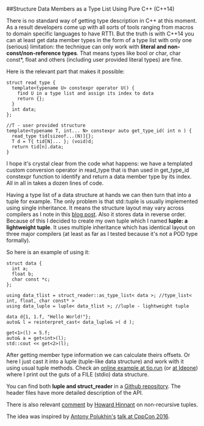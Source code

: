 
##Structure Data Members as a Type List Using Pure C++ (C++14)

  There is no standard way of getting type description in C++ at this moment. As a result 
  developers come up with all sorts of tools ranging from macros to domain specific languages 
  to have RTTI. But the truth is with C++14 you can at least get data member types in the form of
  a type list with only one (serious) limitation: the technique can only work with **literal and 
  non-const/non-reference types**. That means types like bool or char, char const\*, float  and 
  others (including user provided literal types) are fine.

  Here is the relevant part that makes it possible:

    struct read_type {
      template<typename U> constexpr operator U() {
        find U in a type list and assign its index to data
        return {};
      }
      int data;
    };
    
    //T - user provided structure
    template<typename T, int... N> constexpr auto get_type_id( int n ) {
      read_type tid[sizeof...(N)]{};
      T d = T{ tid[N]... }; (void)d;
      return tid[n].data;
    }

  I hope it's crystal clear from the code what happens: we have a templated custom conversion
  operator in read\_type that is than used in get\_type\_id constexpr function to identify and
  return a data member type by its index. All in all in takes a dozen lines of code.

  Having a type list of a data structure at hands we can then turn that into a tuple for example.
  The only problem is that std::tuple is usually implemented using single inheritance. It means
  the structure layout may vary across compilers as I note in this [blog post][l]. Also it stores
  data in reverse order. Because of this I decided to create my own tuple which I named 
  **luple: a lightweight tuple**. It uses multiple inheritance which has identical layout on 
  three major compilers (at least as far as I tested because it's not a POD type formally).

  So here is an example of using it:

    struct data {
      int a;
      float b;
      char const *c;
    };
    
    using data_tlist = struct_reader::as_type_list< data >; //type_list< int, float, char const* >
    using data_luple = luple< data_tlist >; //luple - lightweight tuple
    
    data d{1, 1.f, "Hello World!"};
    auto& l = reinterpret_cast< data_luple& >( d );
    
    get<1>(l) = 5.f;
    auto& a = get<int>(l);
    std::cout << get<2>(l);

  After getting member type information we can calculate theirs offsets. Or here I just cast it 
  into a luple (tuple-like data structure) and work with it using usual tuple methods.
  Check an [online example at tio.run][d] (or [at Ideone][c]) where I print out the guts of a 
  FILE (stdio) data structure.

  You can find both **luple and struct\_reader** in a [Github repository][git]. The header files
  have more detailed description of the API.

  There is also relevant [comment](https://goo.gl/uL9hgC) by [Howard Hinnant][h] on non-recursive 
  tuples.

  The idea was inspired by [Antony Polukhin's][anton] [talk at CppCon 2016][cppcon].


  [cppcon]: https://www.youtube.com/watch?v=abdeAew3gmQ "C++14 Reflections Without Macros, Markup nor External Tooling"
  [anton]: http://apolukhin.github.io/ "Antony Polukhin"
  [h]: https://howardhinnant.github.io/ "Howard Hinnant"
  [l]: http://alexpolt.github.io/struct-layout.html "Visual C++ Struct Layout Reminder"
  [d]: https://goo.gl/vS46PL "Struct Reader Online Example"
  [c]:  https://ideone.com/gcz6JY "Struct Reader Online Example"
  [git]: https://github.com/alexpolt/luple "Luple: a lightweight tuple and Struct Reader"


